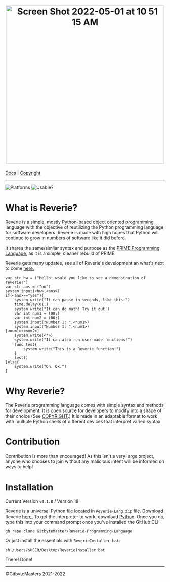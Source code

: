 <h1 align="center"><img width="500" alt="Screen Shot 2022-05-01 at 10 51 15 AM" src="https://user-images.githubusercontent.com/76265961/166151336-99366644-1f44-4b43-a421-113ffde94af6.png">
</h1>

[Docs](https://tinyurl.com/2p8wjwfe) | [Copyright](https://github.com/GitbyteMaster/Reverie-Programming-Language/blob/main/LICENSE.md)

---

![Platforms](https://img.shields.io/badge/Platforms-MacOS%20%7C%20Windows-brightgreen) ![Usable?](https://img.shields.io/badge/Usable-Yes-brightgreen)

# What is Reverie?
Reverie is a simple, mostly Python-based object oriented programming language with the objective of reutilizing the Python programming language for software developers. Reverie is made with high hopes that Python will continue to grow in numbers of software like it did before.

It shares the same/simliar syntax and purpose as the [PRIME Programming Language](https://github.com/GitbyteMaster/PRIME-Lang), as it is a simple, cleaner rebuild of PRIME.

Reverie gets many updates, see all of Reverie's development an what's next to come [here.](https://github.com/GitbyteMaster/Reverie-Programming-Language/blob/main/TODO.md)
```
var str hw = ("Hello! would you like to see a demonstration of reverie?")
var str ans = ("no")
system.input(<hw>,<ans>)
if(<ans>=="yes"){
    system.write("It can pause in seconds, like this:")
    time.delay(01;)
    system.write("It can do math! Try it out!)
    var int num1 = (00;)
    var int num2 = (00;)
    system.input("Number 1: ",<num1>)
    system.input("Number 1: ",<num1>)
[<num1>+<num2>]
    system.write(<*>)
    system.write("It can also run user-made functions!")
    func test{
        system.write("This is a Reverie function!")
    }
    test()
}else{
    system.write("Oh. Ok.")
}
```

# Why Reverie?
The Reverie programming language comes with simple syntax and methods for development. It is open source for developers to modify into a shape of their choice (See [COPYRIGHT](https://github.com/GitbyteMaster/Reverie-Programming-Language/blob/main/COPYRIGHT.md).) It is made in an adaptable format to work with multiple Python shells of different devices that interpret varied syntax.
# Contribution
Contribution is more than encouraged! As this isn't a very large project, anyone who chooses to join without any malicious intent will be informed on ways to help!
# Installation
Current Version `v0.1.8` / Version 18

Reverie is a universal Python file located in `Reverie-Lang.zip` file. Download Reverie [here.](https://github.com/GitbyteMaster/Reverie-Programming-Language/raw/main/Reverie-Lang.zip) To get the interpreter to work, download [Python](https://www.python.org/downloads/). Once you do, type this into your command prompt once you've installed the GitHub CLI:
```
gh repo clone GitbyteMaster/Reverie-Programming-Language
```
Or just install the essentials with `ReverieInstaller.bat`:
```
sh /Users/$USER/Desktop/ReverieInstaller.bat  
```
There! Done!

---
©GitbyteMasters 2021-2022

